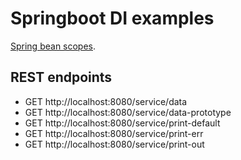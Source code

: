 # Springboot DI examples

[Spring bean scopes](https://www.baeldung.com/spring-bean-scopes).

## REST endpoints
* GET http://localhost:8080/service/data
* GET http://localhost:8080/service/data-prototype
* GET http://localhost:8080/service/print-default
* GET http://localhost:8080/service/print-err
* GET http://localhost:8080/service/print-out


